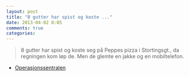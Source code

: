 ```yaml
---
layout: post
title: "8 gutter har spist og koste ..."
date: 2013-04-02 8:05
comments: true
categories: 
---
```


> 8 gutter har spist og koste seg på Peppes pizza i Stortingsgt., da regningen kom løp de. Men de glemte en jakke og en mobiltelefon.
- [Operasjonssentralen](http://twitter.com/oslopolitiops/statuses/319103249481338880)
